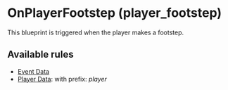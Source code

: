 # OnPlayerFootstep (player_footstep)

This blueprint is triggered when the player makes a footstep.

## Available rules

- [Event Data](GlobalEventData.md)
- [Player Data](GlobalPlayerData.md): with prefix: *player*
